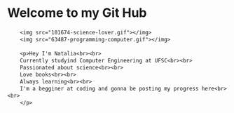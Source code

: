 <html>
<body>
    <h1>Welcome to my Git Hub</h1>
    
        <img src="101674-science-lover.gif"></img>
        <img src="63487-programming-computer.gif"></img>
    
        <p>Hey I'm Natalia<br><br> 
        Currently studyind Computer Engineering at UFSC<br><br>
        Passionated about science<br><br>
        Love books<br><br>
        Always learning<br><br>
        I'm a begginer at coding and gonna be posting my progress here<br><br>
        </p>
</body>
</html>
